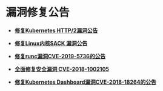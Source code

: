 # 漏洞修复公告<a name="cce_01_0169"></a>

-   **[修复Kubernetes HTTP/2漏洞公告](修复Kubernetes-HTTP-2漏洞公告.md)**  

-   **[修复Linux内核SACK 漏洞公告](修复Linux内核SACK-漏洞公告.md)**  

-   **[修复runc漏洞CVE-2019-5736的公告](修复runc漏洞CVE-2019-5736的公告.md)**  

-   **[全面修复安全漏洞 CVE-2018-1002105](全面修复安全漏洞-CVE-2018-1002105.md)**  

-   **[修复Kubernetes Dashboard漏洞CVE-2018-18264的公告](修复Kubernetes-Dashboard漏洞CVE-2018-18264的公告.md)**  


